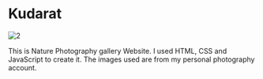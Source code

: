 # Kudarat
![2](https://user-images.githubusercontent.com/52157174/128338616-4219f8eb-89b1-49d8-99ed-d6643d7c70e7.png)

This is Nature Photography gallery Website. I used HTML, CSS and JavaScript to create it. The images used are from my personal photography account.
